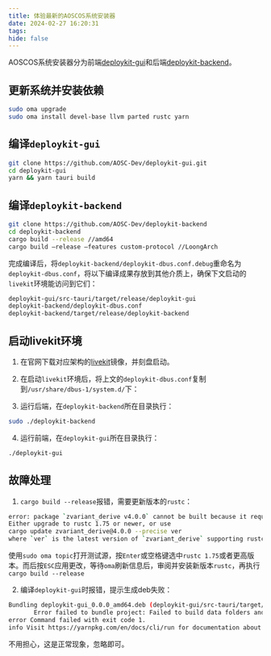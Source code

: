 ```yaml
---
title: 体验最新的AOSCOS系统安装器
date: 2024-02-27 16:20:31
tags:
hide: false
---
```


AOSCOS系统安装器分为前端[deploykit-gui](https://github.com/AOSC-Dev/deploykit-gui)和后端[deploykit-backend](https://github.com/AOSC-Dev/deploykit-backend)。


## 更新系统并安装依赖

```bash
sudo oma upgrade
sudo oma install devel-base llvm parted rustc yarn
```
## 编译`deploykit-gui`

```bash
git clone https://github.com/AOSC-Dev/deploykit-gui.git
cd deploykit-gui
yarn && yarn tauri build

```

## 编译`deploykit-backend`

```bash
git clone https://github.com/AOSC-Dev/deploykit-backend
cd deploykit-backend
cargo build --release //amd64
cargo build —release —features custom-protocol //LoongArch
```
完成编译后，将`deploykit-backend/deploykit-dbus.conf.debug`重命名为`deploykit-dbus.conf`，将以下编译成果存放到其他介质上，确保下文启动的`livekit`环境能访问到它们：

```bash
deploykit-gui/src-tauri/target/release/deploykit-gui 
deploykit-backend/deploykit-dbus.conf
deploykit-backend/target/release/deploykit-backend
```

## 启动livekit环境

1. 在官网下载对应架构的[livekit](https://aosc.io/zh-cn/downloads/)镜像，并刻盘启动。

2. 在启动`livekit`环境后，将上文的`deploykit-dbus.conf`复制到`/usr/share/dbus-1/system.d/`下：

3. 运行后端，在`deploykit-backend`所在目录执行：

```bash
sudo ./deploykit-backend
```
4. 运行前端，在`deploykit-gui`所在目录执行：

```bash
./deploykit-gui
```

## 故障处理

1. `cargo build --release`报错，需要更新版本的`rustc`：

```bash
error: package `zvariant_derive v4.0.0` cannot be built because it requires rustc 1.75 or newer, while the currently active rustc version is 1.74.0
Either upgrade to rustc 1.75 or newer, or use
cargo update zvariant_derive@4.0.0 --precise ver
where `ver` is the latest version of `zvariant_derive` supporting rustc 1.74.0

```
使用`sudo oma topic`打开测试源，按`Enter`或空格键选中`rustc 1.75`或者更高版本。而后按`ESC`应用更改，等待`oma`刷新信息后，审阅并安装新版本`rustc`，再执行`cargo build --release`

2. 编译`deploykit-gui`时报错，提示生成deb失败：

```bash
Bundling deploykit-gui_0.0.0_amd64.deb (deploykit-gui/src-tauri/target/release/bundle/deb/deploykit-gui_0.0.0_amd64.deb)
       Error failed to bundle project: Failed to build data folders and files
error Command failed with exit code 1.
info Visit https://yarnpkg.com/en/docs/cli/run for documentation about this command.
```
不用担心，这是正常现象，忽略即可。
